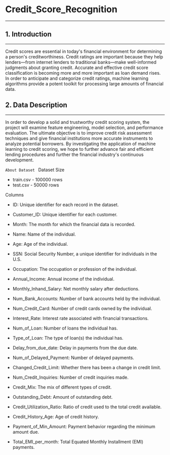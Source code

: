 # Credit_Score_Recognition
---
## 1. Introduction
--- 
Credit scores are essential in today's financial environment for determining a person's creditworthiness. Credit ratings are important because they help lenders—from internet lenders to traditional banks—make well-informed judgments about granting credit. Accurate and effective credit score classification is becoming more and more important as loan demand rises. In order to anticipate and categorize credit ratings, machine learning algorithms provide a potent toolkit for processing large amounts of financial data.

## 2. Data Description
---
In order to develop a solid and trustworthy credit scoring system, the project will examine feature engineering, model selection, and performance evaluation. The ultimate objective is to improve credit risk assessment techniques and give financial institutions more accurate instruments to analyze potential borrowers. By investigating the application of machine learning to credit scoring, we hope to further advance fair and efficient lending procedures and further the financial industry's continuous development. 

`About Dataset `
Dataset Size

- train.csv - 100000 rows
- test.csv - 50000 rows

Columns

- ID: Unique identifier for each record in the dataset.

- Customer_ID: Unique identifier for each customer.

- Month: The month for which the financial data is recorded.

- Name: Name of the individual.

- Age: Age of the individual.

- SSN: Social Security Number, a unique identifier for individuals in the U.S.

- Occupation: The occupation or profession of the individual.

- Annual_Income: Annual income of the individual.

- Monthly_Inhand_Salary: Net monthly salary after deductions.

- Num_Bank_Accounts: Number of bank accounts held by the individual.

- Num_Credit_Card: Number of credit cards owned by the individual.

- Interest_Rate: Interest rate associated with financial transactions.

- Num_of_Loan: Number of loans the individual has.

- Type_of_Loan: The type of loan(s) the individual has.

- Delay_from_due_date: Delay in payments from the due date.

- Num_of_Delayed_Payment: Number of delayed payments.

- Changed_Credit_Limit: Whether there has been a change in credit limit.

- Num_Credit_Inquiries: Number of credit inquiries made.

- Credit_Mix: The mix of different types of credit.

- Outstanding_Debt: Amount of outstanding debt.

- Credit_Utilization_Ratio: Ratio of credit used to the total credit available.

- Credit_History_Age: Age of credit history.

- Payment_of_Min_Amount: Payment behavior regarding the minimum amount due.

- Total_EMI_per_month: Total Equated Monthly Installment (EMI) payments.

